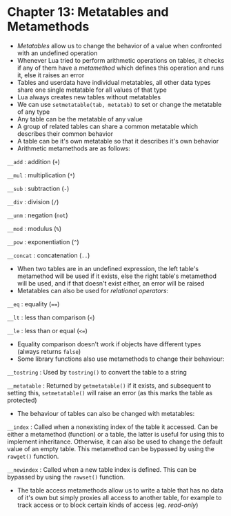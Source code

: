 Chapter 13: Metatables and Metamethods
======================================

- *Metatables* allow us to change the behavior of a value when
  confronted with an undefined operation
- Whenever Lua tried to perform arithmetic operations on tables,
  it checks if any of them have a *metamethod* which defines this
  operation and runs it, else it raises an error
- Tables and userdata have individual metatables, all other data
  types share one single metatable for all values of that type
- Lua always creates new tables without metatables
- We can use `setmetatable(tab, metatab)` to set or change
  the metatable of any type
- Any table can be the metatable of any value
- A group of related tables can share a common metatable which
  describes their common behavior
- A table can be it's own metatable so that it describes
  it's own behavior
- Arithmetic metamethods are as follows:

`__add`
:   addition (`+`)

`__mul`
:   multiplication (`*`)

`__sub`
:   subtraction (`-`)

`__div`
:   division (`/`)

`__unm`
:   negation (`not`)

`__mod`
:   modulus (`%`)

`__pow`
:   exponentiation (`^`)

`__concat`
:   concatenation (`..`)

- When two tables are in an undefined expression, the left
  table's metamethod will be used if it exists, else the
  right table's metamethod will be used, and if that doesn't
  exist either, an error will be raised
- Metatables can also be used for *relational operators*:

`__eq`
:   equality (`==`)

`__lt`
:   less than comparison (`<`)

`__le`
:   less than or equal (`<=`)

- Equality comparison doesn't work if objects have different
  types (always returns `false`)
- Some library functions also use metamethods to change their
  behaviour:

`__tostring`
:   Used by `tostring()` to convert the table to a string

`__metatable`
:   Returned by `getmetatable()` if it exists, and subsequent
    to setting this, `setmetatable()` will raise an error
    (as this marks the table as protected)

- The behaviour of tables can also be changed with
  metatables:

`__index`
:   Called when a nonexisting index of the table it accessed.
    Can be either a metamethod (function) or a table, the latter
    is useful for using this to implement inheritance. Otherwise,
    it can also be used to change the default value of an empty
    table. This metamethod can be bypassed by using the `rawget()`
    function.

`__newindex`
:   Called when a new table index is defined. This can be bypassed
    by using the `rawset()` function.

- The table access metamethods allow us to write a table that
  has no data of it's own but simply proxies all access to another
  table, for example to track access or to block certain kinds of
  access (eg. *read-only*)
